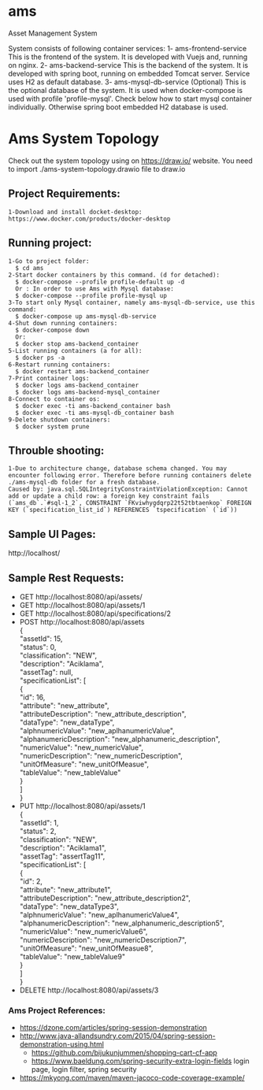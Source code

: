 # ams  
Asset Management System

System consists of following container services:
  1- ams-frontend-service
      This is the frontend of the system. It is developed with Vuejs and, running on nginx.
  2- ams-backend-service
      This is the backend of the system. It is developed with spring boot, running on embedded Tomcat server. Service uses H2 as default database.
  3- ams-mysql-db-service (Optional)
      This is the optional database of the system. It is used when docker-compose is used with profile 'profile-mysql'. Check below how to start mysql container individually.
      Otherwise spring boot embedded H2 database is used.

# Ams System Topology 
  Check out the system topology using on https://draw.io/ website.
  You need to import ./ams-system-topology.drawio file to draw.io

## Project Requirements:  
    1-Download and install docket-desktop: https://www.docker.com/products/docker-desktop

## Running project:  
    1-Go to project folder:  
      $ cd ams  
    2-Start docker containers by this command. (d for detached):
      $ docker-compose --profile profile-default up -d 
      Or : In order to use Ams with Mysql database:
      $ docker-compose --profile profile-mysql up
    3-To start only Mysql container, namely ams-mysql-db-service, use this command:
      $ docker-compose up ams-mysql-db-service
    4-Shut down running containers:  
      $ docker-compose down  
      Or:  
      $ docker stop ams-backend_container  
    5-List running containers (a for all):  
      $ docker ps -a  
    6-Restart running containers:  
      $ docker restart ams-backend_container  
    7-Print container logs:  
      $ docker logs ams-backend_container
      $ docker logs ams-backend-mysql_container
    8-Connect to container os:  
      $ docker exec -ti ams-backend_container bash
      $ docker exec -ti ams-mysql-db_container bash
    9-Delete shutdown containers:  
      $ docker system prune
## Throuble shooting:
    1-Due to architecture change, database schema changed. You may encounter following error. Therefore before running containers delete ./ams-mysql-db folder for a fresh database.
    Caused by: java.sql.SQLIntegrityConstraintViolationException: Cannot add or update a child row: a foreign key constraint fails (`ams_db`.`#sql-1_2`, CONSTRAINT `FKviwhygdqrp22t52tbtaenkop` FOREIGN KEY (`specification_list_id`) REFERENCES `tspecification` (`id`))
## Sample UI Pages:
  http://localhost/
## Sample Rest Requests:  
- GET http://localhost:8080/api/assets/  
- GET http://localhost:8080/api/assets/1  
- GET http://localhost:8080/api/specifications/2  
- POST http://localhost:8080/api/assets  
    {  
          "assetId": 15,  
          "status": 0,  
          "classification": "NEW",  
          "description": "Aciklama",  
          "assetTag": null,  
          "specificationList": [  
              {  
                  "id": 16,  
                  "attribute": "new_attribute",  
                  "attributeDescription": "new_attribute_description",  
                  "dataType": "new_dataType",  
                  "alphnumericValue": "new_aplhanumericValue",  
                  "alphanumericDescription": "new_alphanumeric_description",  
                  "numericValue": "new_numericValue",  
                  "numericDescription": "new_numericDescription",  
                  "unitOfMeasure": "new_unitOfMeasue",  
                  "tableValue": "new_tableValue"  
              }  
          ]  
      }  
- PUT http://localhost:8080/api/assets/1  
      {  
        "assetId": 1,  
        "status": 2,  
        "classification": "NEW",  
        "description": "Aciklama1",  
        "assetTag": "assertTag11",  
        "specificationList": [  
            {  
                "id": 2,  
                "attribute": "new_attribute1",  
                "attributeDescription": "new_attribute_description2",  
                "dataType": "new_dataType3",  
                "alphnumericValue": "new_aplhanumericValue4",  
                "alphanumericDescription": "new_alphanumeric_description5",  
                "numericValue": "new_numericValue6",  
                "numericDescription": "new_numericDescription7",  
                "unitOfMeasure": "new_unitOfMeasue8",  
                "tableValue": "new_tableValue9"  
            }  
        ]  
    }  
- DELETE http://localhost:8080/api/assets/3  


### Ams Project References:
- https://dzone.com/articles/spring-session-demonstration
- http://www.java-allandsundry.com/2015/04/spring-session-demonstration-using.html
  - https://github.com/bijukunjummen/shopping-cart-cf-app
  - https://www.baeldung.com/spring-security-extra-login-fields login page, login filter, spring security
- https://mkyong.com/maven/maven-jacoco-code-coverage-example/